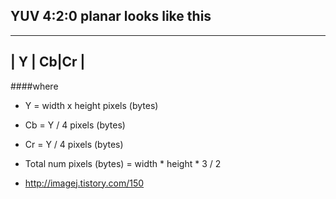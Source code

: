 ## YUV 4:2:0 planar looks like this

----------------------
|     Y      | Cb|Cr |
----------------------

####where
- Y = width x height pixels (bytes)
- Cb = Y / 4 pixels (bytes)
- Cr = Y / 4 pixels (bytes)

- Total num pixels (bytes) = width * height * 3 / 2



- http://imagej.tistory.com/150
